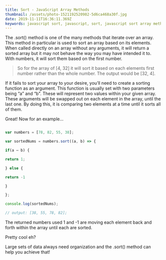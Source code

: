 ```yaml
---
title: Sort - JavaScript Array Methods
thumbnail: /assets/photo-1521192520982-5d6ca468a30f.jpg
date: 2019-11-11T16:36:11.369Z
keywords: javascript sort, javascript, sort, javascript sort array method, method
---
```


The .sort() method is one of the many methods that iterate over an array. This
method in particular is used to sort an array based on its elements. When
called directly on an array without any arguments, it will return a sorted
array but it may not behave the way you may have intended it to. With numbers,
it will sort them based on the first number.

> So for the array of \[4, 32] it will sort it based on each elements first number rather than the whole number. The output would be \[32, 4].

If it fails to sort your array to your desire, you’ll need to create a sorting function as an argument. This function is usually set with two parameters being “a” and “b". These will represent two values within your given array. These arguments will be swapped out on each element in the array, until the last one. By doing this, it is comparing two elements at a time until it sorts all of them.

Great! Now for an example…

```javascript

var numbers = [78, 82, 55, 38];

var sortedNums = numbers.sort((a, b) => {

if(a — b) {

return 1;

} else {

return -1

}

};

console.log(sortedNums);

// output: [38, 55, 78, 82];

```

The returned numbers used 1 and -1 are moving each element back and forth within the array until each are sorted.

Pretty cool eh?

Large sets of data always need organization and the .sort() method can help you achieve that!
